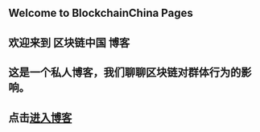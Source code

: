## Welcome to BlockchainChina Pages
## 欢迎来到 区块链中国 博客
## 这是一个私人博客，我们聊聊区块链对群体行为的影响。
## 点击[进入博客](http://blog.csdn.net/blockchainchina) 


